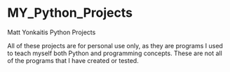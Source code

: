 # MY_Python_Projects
Matt Yonkaitis Python Projects


All of these projects are for personal use only, as they are programs I used to teach myself both Python and programming concepts.
These are not all of the programs that I have created or tested.

